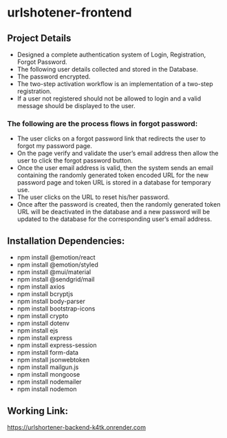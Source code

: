﻿# urlshotener-frontend
## Project Details
- Designed a complete authentication system of Login, Registration, Forgot Password.
- The following user details collected and stored in the Database.
- The password encrypted.
- The two-step activation workflow is an implementation of a two-step registration.
- If a user not registered should not be allowed to login and a valid message should be displayed to the user.
  
### The following are the process flows in forgot password:
- The user clicks on a forgot password link that redirects the user to forgot my password page.
- On the page verify and validate the user’s email address then allow the user to click the forgot password button.
- Once the user email address is valid, then the system sends an email containing the randomly generated token encoded URL for the new password page and token URL is stored in a database for temporary use.
- The user clicks on the URL to reset his/her password.
- Once after the password is created, then the randomly generated token URL will be deactivated in the database and a new password will be updated to the database for the corresponding user’s email address.

## Installation Dependencies:
- npm install @emotion/react
- npm install @emotion/styled
- npm install @mui/material
- npm install @sendgrid/mail
- npm install axios
- npm install bcryptjs
- npm install body-parser
- npm install bootstrap-icons
- npm install crypto
- npm install dotenv
- npm install ejs
- npm install express
- npm install express-session
- npm install form-data
- npm install jsonwebtoken
- npm install mailgun.js
- npm install mongoose
- npm install nodemailer
- npm install nodemon

## Working Link:
  https://urlshortener-backend-k4tk.onrender.com
